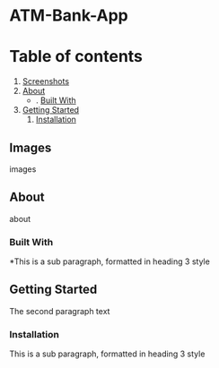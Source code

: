 # ATM-Bank-App

# Table of contents
1. [Screenshots](#screenshots)
2. [About](#about)
    * . [Built With](#builtwith)
3. [Getting Started](#gettingstarted)
    1. [Installation](#installation) 

## Images <a name="screenshots"></a>
images

## About <a name="about"></a>
about

### Built With <a name="builtwith"></a>
*This is a sub paragraph, formatted in heading 3 style

## Getting Started <a name="gettingstarted"></a>
The second paragraph text

### Installation <a name="installation"></a>
This is a sub paragraph, formatted in heading 3 style
